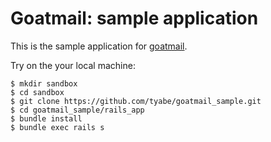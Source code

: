 # Goatmail: sample application

This is the sample application for [goatmail](https://github.com/tyabe/goatmail).

Try on the your local machine:

```
$ mkdir sandbox
$ cd sandbox
$ git clone https://github.com/tyabe/goatmail_sample.git
$ cd goatmail_sample/rails_app
$ bundle install
$ bundle exec rails s
```

